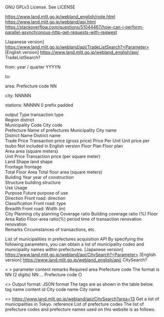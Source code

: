 GNU GPLv3 License. See LICENSE

https://www.land.mlit.go.jp/webland_english/note.html
https://www.land.mlit.go.jp/webland/api.html
https://stackoverflow.com/questions/51044467/how-can-i-perform-parallel-asynchronous-http-get-requests-with-reqwest

[Japanese version] https://www.land.mlit.go.jp/webland/api/TradeListSearch?<Parameter>
[English version] https://www.land.mlit.go.jp/webland_english/api/ TradeListSearch?<parameter>

from: year / quarter
YYYYN

to: 

area: Prefecture code NN

city: NNNNN

stations: NNNNN  0 prefix padded

output
Type	                transaction type	
Region	            district	
Municipality Code	City code	
Prefecture	        Name of prefectures	
Municipality	        City name	
District Name	    District name	
Trade Price	        Transaction price (gross price)	
Price Per Unit	Unit price per tsubo	Not included in English version
Floor Plan	Floor plan	
Area	area (square meters)	
Unit Price	Transaction price (per square meter)	
Land Shape	land shape	
Frontage	frontage	
Total Floor Area	Total floor area (square meters)	
Building Year	year of construction	
Structure	building structure	
Use	Usage	
Purpose	Future purpose of use	
Direction	Front road: direction	
Classification	Front road: type	
Breadth	Front road: Width (m)	
City Planning	city ​​planning	
Coverage ratio	Building coverage ratio (%)	
Floor Area Ratio	Floor-area ratio(%)	
period	time of transaction	
renovation	renovation	
Remarks	Circumstances of transactions, etc.



List of municipalities in prefectures acquisition API
By specifying the following parameters, you can obtain a list of municipality codes and municipality names within prefectures.
[Japanese version] https://www.land.mlit.go.jp/webland/api/CitySearch?<Parameter>
[English version] https://www.land.mlit.go.jp/webland_english/api/ CitySearch?<parameter>

<<parameter> >
parameter	content	remarks	Required
area	Prefecture code	The format is NN (2 digits)
NN … Prefecture code	○

<<Output>>
Output format: JSON format
The tags are as shown in the table below.
tag name	content
id	City code
name	City name

<<Usage example>>
https://www.land.mlit.go.jp/webland/api/CitySearch?area=13
Get a list of municipalities in Tokyo.
reference	List of prefecture codes
The list of prefecture codes and prefecture names used on this website is as follows.

